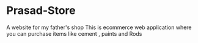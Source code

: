 # Prasad-Store
A website for my father's shop
This is ecommerce web application where you can purchase items like cement , paints and Rods

